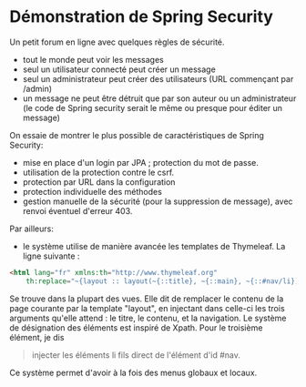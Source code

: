 # Démonstration de Spring Security

Un petit forum en ligne avec quelques règles de sécurité.

- tout le monde peut voir les messages
- seul un utilisateur connecté peut créer un message
- seul un administrateur peut créer des utilisateurs (URL commençant par /admin)
- un message ne peut être détruit que par son auteur ou un administrateur 
    (le code de Spring security serait le même ou presque pour éditer un message)


On essaie de montrer le plus possible de caractéristiques de Spring Security:

- mise en place d'un login par JPA ; protection du mot de passe.
- utilisation de la protection contre le csrf.
- protection par URL dans la configuration
- protection individuelle des méthodes
- gestion manuelle de la sécurité (pour la suppression de message), avec renvoi éventuel d'erreur 403.

Par ailleurs:

- le système utilise de manière avancée les templates de Thymeleaf. La ligne suivante :
~~~~~~html
<html lang="fr" xmlns:th="http://www.thymeleaf.org" 
    th:replace="~{layout :: layout(~{::title}, ~{::main}, ~{::#nav/li})}">
~~~~~~
Se trouve dans la plupart des vues.
Elle dit de remplacer le contenu de la page courante par la template "layout",
en injectant dans celle-ci les trois arguments qu'elle attend : le titre, le contenu, et la navigation.
Le système de désignation des éléments est inspiré de Xpath. Pour le troisième élément, je dis

> injecter les éléments li fils direct de l'élément d'id #nav.

Ce système permet d'avoir à la fois des menus globaux et locaux.